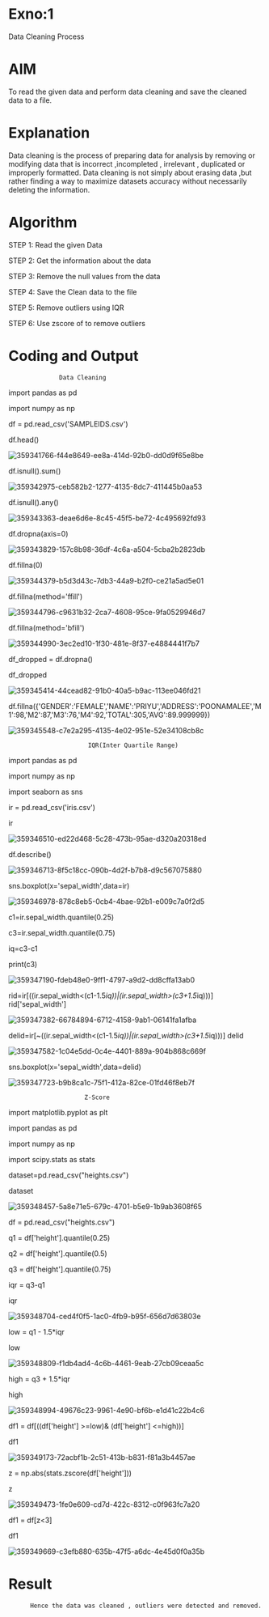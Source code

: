 # Exno:1
Data Cleaning Process

# AIM
To read the given data and perform data cleaning and save the cleaned data to a file.

# Explanation
Data cleaning is the process of preparing data for analysis by removing or modifying data that is incorrect ,incompleted , irrelevant , duplicated or improperly formatted. Data cleaning is not simply about erasing data ,but rather finding a way to maximize datasets accuracy without necessarily deleting the information.

# Algorithm
STEP 1: Read the given Data

STEP 2: Get the information about the data

STEP 3: Remove the null values from the data

STEP 4: Save the Clean data to the file

STEP 5: Remove outliers using IQR

STEP 6: Use zscore of to remove outliers

# Coding and Output
                  Data Cleaning
import pandas as pd


import numpy as np


df = pd.read_csv('SAMPLEIDS.csv')


df.head()

![359341766-f44e8649-ee8a-414d-92b0-dd0d9f65e8be](https://github.com/user-attachments/assets/6cd77702-6e58-4849-8a33-81f0caec3d23)

df.isnull().sum()

![359342975-ceb582b2-1277-4135-8dc7-411445b0aa53](https://github.com/user-attachments/assets/f0054c55-1fcd-46fb-b246-c9611b4f9f51)

df.isnull().any()

![359343363-deae6d6e-8c45-45f5-be72-4c495692fd93](https://github.com/user-attachments/assets/01f72562-51ac-4b4f-b1b6-68311ac56438)

df.dropna(axis=0)

![359343829-157c8b98-36df-4c6a-a504-5cba2b2823db](https://github.com/user-attachments/assets/1237b6b8-922e-4b16-a719-ca736d60ad2e)

df.fillna(0)

![359344379-b5d3d43c-7db3-44a9-b2f0-ce21a5ad5e01](https://github.com/user-attachments/assets/2cc7f2d4-7874-4b68-ac24-3083c4399179)

df.fillna(method='ffill')

![359344796-c9631b32-2ca7-4608-95ce-9fa0529946d7](https://github.com/user-attachments/assets/0d02c7ce-b96e-44dc-a573-4684f9e2b6fb)

df.fillna(method='bfill')

![359344990-3ec2ed10-1f30-481e-8f37-e4884441f7b7](https://github.com/user-attachments/assets/e36de03c-72b8-4684-ba0b-796df8050672)

 df_dropped = df.dropna()

 
 df_dropped

 ![359345414-44cead82-91b0-40a5-b9ac-113ee046fd21](https://github.com/user-attachments/assets/1d194279-e457-4b5d-8fd7-b61b11a06f7a)

df.fillna({'GENDER':'FEMALE','NAME':'PRIYU','ADDRESS':'POONAMALEE','M1':98,'M2':87,'M3':76,'M4':92,'TOTAL':305,'AVG':89.999999})

![359345548-c7e2a295-4135-4e02-951e-52e34108cb8c](https://github.com/user-attachments/assets/5052b4b7-2b0f-42f3-b6df-ae0e381ebd6e)

                          IQR(Inter Quartile Range)


import pandas as pd


import numpy as np


import seaborn as sns


ir = pd.read_csv('iris.csv')

ir

![359346510-ed22d468-5c28-473b-95ae-d320a20318ed](https://github.com/user-attachments/assets/37aa4a8a-6c49-470e-877d-b4fc6f45e8d7)

df.describe()

![359346713-8f5c18cc-090b-4d2f-b7b8-d9c567075880](https://github.com/user-attachments/assets/fef5d7cd-a635-404f-8f49-1a71d60019b5)

sns.boxplot(x='sepal_width',data=ir)

![359346978-878c8eb5-0cb4-4bae-92b1-e009c7a0f2d5](https://github.com/user-attachments/assets/4fac0a20-d130-48df-af6c-52e065d8ed5a)

c1=ir.sepal_width.quantile(0.25)


c3=ir.sepal_width.quantile(0.75)


iq=c3-c1


print(c3)

![359347190-fdeb48e0-9ff1-4797-a9d2-dd8cffa13ab0](https://github.com/user-attachments/assets/737a4fb1-3907-4bad-a5e1-e3c7b0cb0e47)

rid=ir[((ir.sepal_width<(c1-1.5*iq))|(ir.sepal_width>(c3+1.5*iq)))]
rid['sepal_width']

![359347382-66784894-6712-4158-9ab1-06141fa1afba](https://github.com/user-attachments/assets/8b39ad8b-2626-4fe4-90f9-55fc6b7c744f)

delid=ir[~((ir.sepal_width<(c1-1.5*iq))|(ir.sepal_width>(c3+1.5*iq)))]
delid

![359347582-1c04e5dd-0c4e-4401-889a-904b868c669f](https://github.com/user-attachments/assets/a2b74b5e-43fb-44bf-99b5-cb268adc18f9)

sns.boxplot(x='sepal_width',data=delid)

![359347723-b9b8ca1c-75f1-412a-82ce-01fd46f8eb7f](https://github.com/user-attachments/assets/64e0523b-e8a0-464c-abf7-e346f458cf1e)

                         Z-Score

import matplotlib.pyplot as plt


import pandas as pd


import numpy as np


import scipy.stats as stats



dataset=pd.read_csv("heights.csv")


dataset

![359348457-5a8e71e5-679c-4701-b5e9-1b9ab3608f65](https://github.com/user-attachments/assets/31dfcb9a-6cc0-466b-a022-745eafe33ccf)

df = pd.read_csv("heights.csv")


q1 = df['height'].quantile(0.25)


q2 = df['height'].quantile(0.5)


q3 = df['height'].quantile(0.75)



iqr = q3-q1


iqr

![359348704-ced4f0f5-1ac0-4fb9-b95f-656d7d63803e](https://github.com/user-attachments/assets/f3f3f85f-1f19-4594-88b0-4653dee95033)

low = q1 - 1.5*iqr


low

![359348809-f1db4ad4-4c6b-4461-9eab-27cb09ceaa5c](https://github.com/user-attachments/assets/465ec76f-24ac-4da6-a168-dd0a5762a5a8)

high = q3 + 1.5*iqr


high

![359348994-49676c23-9961-4e90-bf6b-e1d41c22b4c6](https://github.com/user-attachments/assets/8ce3da69-ad5e-437a-9a07-cc3cffbb4224)

df1 = df[((df['height'] >=low)& (df['height'] <=high))]


df1

![359349173-72acbf1b-2c51-413b-b831-f81a3b4457ae](https://github.com/user-attachments/assets/5f3baf4e-2aa0-4789-babd-458b8a9cb8bd)

z = np.abs(stats.zscore(df['height']))


z

![359349473-1fe0e609-cd7d-422c-8312-c0f963fc7a20](https://github.com/user-attachments/assets/997a1d9a-1a8c-4d67-ae63-bac8632f3b7b)

df1 = df[z<3]


df1

![359349669-c3efb880-635b-47f5-a6dc-4e45d0f0a35b](https://github.com/user-attachments/assets/c5c38d59-0471-4c6f-bce5-e7508ed7227e)

# Result
          Hence the data was cleaned , outliers were detected and removed.
